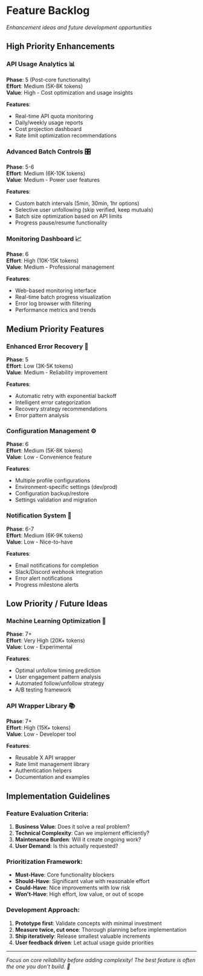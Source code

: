 # Feature Backlog

*Enhancement ideas and future development opportunities*

## High Priority Enhancements

### API Usage Analytics 📊
**Phase**: 5 (Post-core functionality)  
**Effort**: Medium (5K-8K tokens)  
**Value**: High - Cost optimization and usage insights  

**Features**:
- Real-time API quota monitoring
- Daily/weekly usage reports  
- Cost projection dashboard
- Rate limit optimization recommendations

### Advanced Batch Controls 🎛️
**Phase**: 5-6  
**Effort**: Medium (6K-10K tokens)  
**Value**: Medium - Power user features  

**Features**:
- Custom batch intervals (5min, 30min, 1hr options)
- Selective user unfollowing (skip verified, keep mutuals)  
- Batch size optimization based on API limits
- Progress pause/resume functionality

### Monitoring Dashboard 📈
**Phase**: 6  
**Effort**: High (10K-15K tokens)  
**Value**: Medium - Professional management  

**Features**:
- Web-based monitoring interface
- Real-time batch progress visualization  
- Error log browser with filtering
- Performance metrics and trends

## Medium Priority Features

### Enhanced Error Recovery 🔧
**Phase**: 5  
**Effort**: Low (3K-5K tokens)  
**Value**: Medium - Reliability improvement  

**Features**:
- Automatic retry with exponential backoff
- Intelligent error categorization
- Recovery strategy recommendations
- Error pattern analysis

### Configuration Management ⚙️
**Phase**: 6  
**Effort**: Medium (5K-8K tokens)  
**Value**: Low - Convenience feature  

**Features**:
- Multiple profile configurations
- Environment-specific settings (dev/prod)
- Configuration backup/restore
- Settings validation and migration

### Notification System 📱
**Phase**: 6-7  
**Effort**: Medium (6K-9K tokens)  
**Value**: Low - Nice-to-have  

**Features**:
- Email notifications for completion
- Slack/Discord webhook integration
- Error alert notifications
- Progress milestone alerts

## Low Priority / Future Ideas

### Machine Learning Optimization 🤖
**Phase**: 7+  
**Effort**: Very High (20K+ tokens)  
**Value**: Low - Experimental  

**Features**:
- Optimal unfollow timing prediction
- User engagement pattern analysis
- Automated follow/unfollow strategy
- A/B testing framework

### API Wrapper Library 📚
**Phase**: 7+  
**Effort**: High (15K+ tokens)  
**Value**: Low - Developer tool  

**Features**:
- Reusable X API wrapper
- Rate limit management library
- Authentication helpers
- Documentation and examples

## Implementation Guidelines

### Feature Evaluation Criteria:
1. **Business Value**: Does it solve a real problem?
2. **Technical Complexity**: Can we implement efficiently?
3. **Maintenance Burden**: Will it create ongoing work?
4. **User Demand**: Is this actually requested?

### Prioritization Framework:
- **Must-Have**: Core functionality blockers
- **Should-Have**: Significant value with reasonable effort  
- **Could-Have**: Nice improvements with low risk
- **Won't-Have**: High effort, low value, or out of scope

### Development Approach:
1. **Prototype first**: Validate concepts with minimal investment
2. **Measure twice, cut once**: Thorough planning before implementation
3. **Ship iteratively**: Release smallest valuable increments
4. **User feedback driven**: Let actual usage guide priorities

---

*Focus on core reliability before adding complexity! The best feature is often the one you don't build. 🎯*